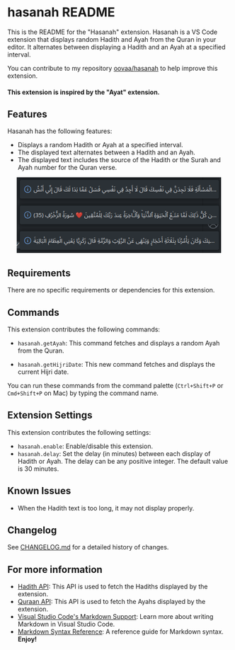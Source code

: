 # hasanah README

This is the README for the "Hasanah" extension. Hasanah is a VS Code extension that displays random Hadith and Ayah from the Quran in your editor. It alternates between displaying a Hadith and an Ayah at a specified interval.


You can contribute to my repository [oovaa/hasanah](https://github.com/oovaa/hasanah) to help improve this extension.


#### This extension is inspired by the "Ayat" extension.

## Features

Hasanah has the following features:

- Displays a random Hadith or Ayah at a specified interval.
- The displayed text alternates between a Hadith and an Ayah.
- The displayed text includes the source of the Hadith or the Surah and Ayah number for the Quran verse.



<p align="center">
  <img src="./hasanah/Screenshot_20240402_162846.png" alt="messages">
</p>
<!-- https://ibb.co/5kVBfZ7 -->

## Requirements

There are no specific requirements or dependencies for this extension.

## Commands

This extension contributes the following commands:

* `hasanah.getAyah`: This command fetches and displays a random Ayah from the Quran.

* `hasanah.getHijriDate`: This new command fetches and displays the current Hijri date.



You can run these commands from the command palette (`Ctrl+Shift+P` or `Cmd+Shift+P` on Mac) by typing the command name.

## Extension Settings

This extension contributes the following settings:

* `hasanah.enable`: Enable/disable this extension.
* `hasanah.delay`: Set the delay (in minutes) between each display of Hadith or Ayah. The delay can be any positive integer. The default value is 30 minutes.

## Known Issues

- When the Hadith text is too long, it may not display properly.


## Changelog

See [CHANGELOG.md](./CHANGELOG.md) for a detailed history of changes.


## For more information

* [Hadith API](https://api.hadith.gading.dev): This API is used to fetch the Hadiths displayed by the extension.
* [Quraan API](https://api.alquran.cloud/v1/surah): This API is used to fetch the Ayahs displayed by the extension.
* [Visual Studio Code's Markdown Support](http://code.visualstudio.com/docs/languages/markdown): Learn more about writing Markdown in Visual Studio Code.
* [Markdown Syntax Reference](https://help.github.com/articles/markdown-basics/): A reference guide for Markdown syntax.
**Enjoy!**
